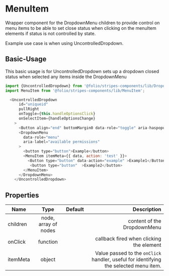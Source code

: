 # MenuItem
Wrapper component for the DropdownMenu children to provide control on menu items to be able to set close status when clicking on the menuItem elements if status is not controlled by state.

Example use case is when using UncontrolledDropdown.

## Basic-Usage
This basic usage is for UncontrolledDropdown sets up a dropdown closed status when selected  any items inside the DropdownMenu 

```js
import {UncontrolledDropdown} from '@folio/stripes-components/lib/Dropdown';
import MenuItem from '@folio/stripes-components/lib/MenuItem';

  <UncontrolledDropdown
      id="uniqueid"
      pullRight
      onToggle={this.handleOptionsClick}
      onSelectItem={handleOptionsChange}
    >
      <Button align="end" bottomMargin0 data-role="toggle" aria-haspopup="true" t>&#46;&#46;&#46;</Button>
      <DropdownMenu
        data-role="menu"
        aria-label="available permissions"
      > 
        <button type="button">Example</button>
        <MenuItem itemMeta={{ data, action: 'test' }}>
          <Button type="button" data-action="example" >Example1</Button>
           <button type="button"  >Example2</button>
        </MenuItem>
      </DropdownMenu>
    </UncontrolledDropdown>
```

## Properties

| **Name**        | **Type**           | **Default**  | **Description**
| ------------- |:-------------:| -----:|------------:|
|children | node, array of nodes | |content of the DropdownMenu |
| onClick | function      |   |   callback fired when clicking the element|
| itemMeta | object      |   |   Value passed to the `onClick` handler, useful for identifying the selected menu item.  |
